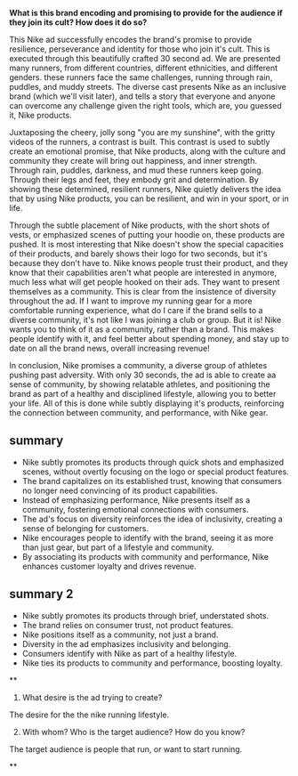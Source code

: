 

**What is this brand encoding and promising to provide for the audience if they join its cult? How does it do so?**


This Nike ad successfully encodes the brand's promise to provide resilience, perseverance and identity for those who join it's cult. This is executed through this beautifully crafted 30 second ad. We are presented many runners, from different countries, different ethnicities, and different genders. these runners face the same challenges, running through rain, puddles, and muddy streets. The diverse cast presents Nike as an inclusive brand (which we'll visit later), and tells a story that everyone and anyone can overcome any challenge given the right tools, which are, you guessed it, Nike products. 

Juxtaposing the cheery, jolly song  "you are my sunshine", with the gritty videos of the runners, a contrast is built. This contrast is used to subtly create an emotional promise, that Nike products, along with the culture and community they create will bring out happiness, and inner strength. Through rain, puddles, darkness, and mud these runners keep going. Through their legs and feet, they embody grit and determination. By showing these determined, resilient runners, Nike quietly delivers the idea that by using Nike products, you can be resilient, and win in your sport, or in life. 
 
Through the subtle placement of Nike products, with the short shots of vests, or emphasized scenes of putting your hoodie on, these products are pushed. 
It is most interesting that Nike doesn't show the special capacities of their products, and barely shows their logo for two seconds, but it's because they don't have to. Nike knows people trust their product, and they know that their capabilities aren't what people are interested in anymore, much less what will get people hooked on their ads. They want to present themselves as a community. This is clear from the insistence of diversity throughout the ad. If I want to improve my running gear for a more comfortable running experience, what do I care if the brand sells to a diverse community, it's not like I was joining a club or group. But it is! Nike wants you to think of it as a community, rather than a brand. This makes people identify with it, and feel better about spending money, and stay up to date on all the brand news, overall increasing revenue!  

In conclusion, Nike promises a community, a diverse group of athletes pushing past adversity. With only 30 seconds, the ad is able to create aa sense of community, by showing relatable athletes, and positioning the brand as part of a healthy and disciplined lifestyle, allowing you to better your life. All of this is done while subtly displaying it's products, reinforcing the connection between community, and performance, with Nike gear.






## summary

- Nike subtly promotes its products through quick shots and emphasized scenes, without overtly focusing on the logo or special product features.
- The brand capitalizes on its established trust, knowing that consumers no longer need convincing of its product capabilities.
- Instead of emphasizing performance, Nike presents itself as a community, fostering emotional connections with consumers.
- The ad's focus on diversity reinforces the idea of inclusivity, creating a sense of belonging for customers.
- Nike encourages people to identify with the brand, seeing it as more than just gear, but part of a lifestyle and community.
- By associating its products with community and performance, Nike enhances customer loyalty and drives revenue.

## summary 2
- Nike subtly promotes its products through brief, understated shots.
- The brand relies on consumer trust, not product features.
- Nike positions itself as a community, not just a brand.
- Diversity in the ad emphasizes inclusivity and belonging.
- Consumers identify with Nike as part of a healthy lifestyle.
- Nike ties its products to community and performance, boosting loyalty.


**

1. What desire is the ad trying to create?

The desire for the the nike running lifestyle.

  

2. With whom? Who is the target audience? How do you know?

The target audience is people that run, or want to start running.

**
